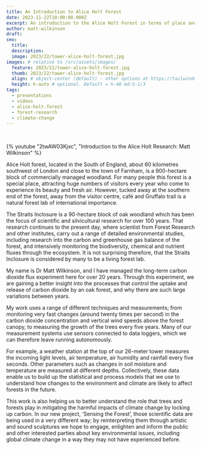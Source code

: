 ```yaml
---
title: An Introduction to Alice Holt Forest
date: 2023-11-22T10:00:00.000Z
excerpt: An introduction to the Alice Holt Forest in terms of place and data.
author: matt-wilkinson
draft: 
seo:
  title:
  description:
  image: 2023/22/tower-alice-holt-forest.jpg
images: # relative to /src/assets/images/
  feature: 2023/22/tower-alice-holt-forest.jpg
  thumb: 2023/22/tower-alice-holt-forest.jpg
  align: # object-center (default) - other options at https://tailwindcss.com/docs/object-position
  height: h-auto # optional. Default = h-48 md:h-1/3
tags:
  - presentations
  - videos
  - alice-holt-forest
  - forest-research
  - climate-change
---
```

  
<br />

{% youtube "2twAW03Kjxc", "Introduction to the Alice Holt Research: Matt Wilkinson" %}


Alice Holt forest, located in the South of England, about 60 kilometres southwest of London and close to the town of Farnham, is a 900-hectare block of commercially managed woodland. For many people this forest is a special place, attracting huge numbers of visitors every year who come to experience its beauty and fresh air. However, tucked away at the southern end of the forest, away from the visitor centre, café and Gruffalo trail is a natural forest lab of international importance. 

The Straits Inclosure is a 90-hectare block of oak woodland which has been the focus of scientific and silvicultural research for over 100 years. That research continues to the present day, where scientist from Forest Research and other institutes, carry out a range of detailed environmental studies, including research into the carbon and greenhouse gas balance of the forest, and intensively monitoring the biodiversity, chemical and nutrient fluxes through the ecosystem. It is not surprising therefore, that the Straits Inclosure is considered by many to be a living forest lab. 

My name is Dr Matt Wilkinson, and I have managed the long-term carbon dioxide flux experiment here for over 20 years. Through this experiment, we are gaining a better insight into the processes that control the uptake and release of carbon dioxide by an oak forest, and why there are such large variations between years. 

My work uses a range of different techniques and measurements; from monitoring very fast changes (around twenty times per second) in the carbon dioxide concentration and vertical wind speeds above the forest canopy, to measuring the growth of the trees every five years. Many of our measurement systems use sensors connected to data loggers, which we can therefore leave running autonomously. 

For example, a weather station at the top of our 26-meter tower measures the incoming light levels, air temperature, air humidity and rainfall every five seconds. Other parameters such as changes in soil moisture and temperature are measured at different depths. Collectively, these data enable us to build up the statistical and process models that we use to understand how changes to the environment and climate are likely to affect forests in the future. 

This work is also helping us to better understand the role that trees and forests play in mitigating the harmful impacts of climate change by locking up carbon. In our new project, ‘Sensing the Forest’, those scientific data are being used in a very different way; by reinterpreting them through artistic and sound sculptures we hope to engage, enlighten and inform the public and other interested parties about key environmental issues, including global climate change in a way they may not have experienced before.

